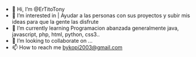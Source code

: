 - 👋 Hi, I’m @ErTitoTony
- 👀 I’m interested in | Ayudar a las personas con sus proyectos y subir mis ideas para que la gente las disfrute
- 🌱 I’m currently learning Programacion abanzada generalmente java, javascript, php, html, python, css3..
- 💞️ I’m looking to collaborate on ...
- 📫 How to reach me bykopi2003@gmail.com

<!---
ErTitoTony/ErTitoTony is a ✨ special ✨ repository because its `README.md` (this file) appears on your GitHub profile.
You can click the Preview link to take a look at your changes.
--->

